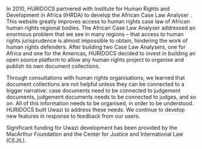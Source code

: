 In 2010, HURIDOCS partnered with Institute for Human Rights and Development in Africa (IHRDA) to develop the African Case Law Analyser . This website greatly improves access to human rights case law of African human rights regional bodies. The African Case Law Analyser addressed an enormous problem that we see in many regions – that access to human rights jurisprudence is almost impossible to obtain, hindering the work of human rights defenders. After building two Case Law Analysers, one for Africa and one for the Americas, HURIDOCS decided to invest in building an open source platform to allow any human rights project to organise and publish its own document collections.

Through consultations with human rights organisations, we learned that document collections are not helpful unless they can be connected to a bigger narrative: case documents need to be connected to judgement documents, judgement documents needs to be connected to judges, and so on. All of this information needs to be organised, in order to be understood. HURIDOCS built Uwazi to address these needs. We continue to develop new features in response to feedback from our users.

Significant funding for Uwazi development has been provided by the MacArthur Foundation and the Center for Justice and International Law (CEJIL).